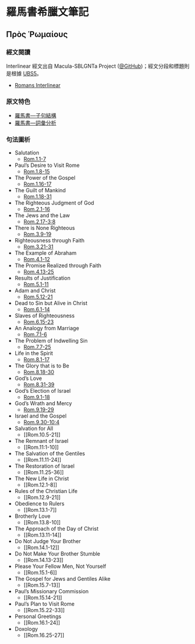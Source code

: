 # 羅馬書希臘文筆記

## Πρὸς Ῥωμαίους

### 經文閱讀
Interlinear 經文出自 Macula-SBLGNTa Project ([@GitHub](https://github.com/Andley/macula-sblgnta))；經文分段和標題則是根據 [UBS5](https://www.die-bibel.de/en/bible/UBS5/ROM.1)。

- [Romans Interlinear ](Romans-Interlinear.md)


### 原文特色
- [羅馬書—子句結構](Romans-Clause.md)  
- [羅馬書—詞彙分析](Romans-Vocabulary.md)  

### 句法圖析

- Salutation
	- [Rom.1.1-7](Rom.1.1-7.md)
- Paul’s Desire to Visit Rome
	- [Rom.1.8-15](Rom.1.8-15.md)
- The Power of the Gospel
	- [Rom.1.16-17](Rom.1.16-17.md)
- The Guilt of Mankind
	- [Rom.1.18-31](Rom.1.18-31.md)
- The Righteous Judgment of God
	- [Rom.2.1-16](Rom.2.1-16.md)
- The Jews and the Law
	- [Rom.2.17-3:8](Rom.2.17-3:8.md)
- There is None Righteous
	- [Rom.3.9-19](Rom.3.9-19.md)
- Righteousness through Faith
	- [Rom.3.21-31](Rom.3.21-31.md)
- The Example of Abraham
	- [Rom.4.1-12](Rom.4.1-12.md)
- The Promise Realized through Faith
	- [Rom.4.13-25](Rom.4.13-25.md)
- Results of Justification
	- [Rom.5.1-11](Rom.5.1-11.md)
- Adam and Christ
	- [Rom.5.12-21](Rom.5.12-21.md)
- Dead to Sin but Alive in Christ
	- [Rom.6.1-14](Rom.6.1-14.md)
- Slaves of Righteousness
	- [Rom.6.15-23](Rom.6.15-23.md)
- An Analogy from Marriage
	- [Rom.7.1-6](Rom.7.1-6.md)
- The Problem of Indwelling Sin
	- [Rom.7.7-25](Rom.7.7-25.md)
- Life in the Spirit
	- [Rom.8.1-17](Rom.8.1-17.md)
- The Glory that is to Be
	- [Rom.8.18-30](Rom.8.18-30.md)
- God’s Love
	- [Rom.8.31-39](Rom.8.31-39.md)
- God’s Election of Israel
	- [Rom.9.1-18](Rom.9.1-18.md)
- God’s Wrath and Mercy
	- [Rom.9.19-29](Rom.9.19-29.md)
- Israel and the Gospel
	- [Rom.9.30-10:4](Rom.9.30-10:4.md)
- Salvation for All
	- [[Rom.10.5-21]]
- The Remnant of Israel
	- [[Rom.11:1-10]]
- The Salvation of the Gentiles
	- [[Rom.11.11-24]]
- The Restoration of Israel
	- [[Rom.11.25-36]]
- The New Life in Christ
	- [[Rom.12.1-8]]
- Rules of the Christian Life
	- [[Rom.12.9-21]]
- Obedience to Rulers
	- [[Rom.13.1-7]]
- Brotherly Love
	- [[Rom.13.8-10]]
- The Approach of the Day of Christ
	- [[Rom.13.11-14]]
- Do Not Judge Your Brother
	- [[Rom.14.1-12]]
- Do Not Make Your Brother Stumble
	- [[Rom.14.13-23]]
- Please Your Fellow Men, Not Yourself
	- [[Rom.15.1-6]]
- The Gospel for Jews and Gentiles Alike
	- [[Rom.15.7-13]]
- Paul’s Missionary Commission
	- [[Rom.15.14-21]]
- Paul’s Plan to Visit Rome
	- [[Rom.15.22-33]]
- Personal Greetings
	- [[Rom.16.1-24]]
- Doxology
	- [[Rom.16.25-27]]
